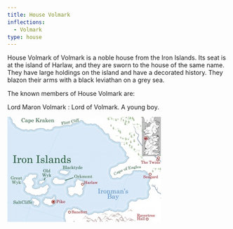 ```yaml
---
title: House Volmark
inflections:
  - Volmark
type: house
---
```


House Volmark of Volmark is a noble house from the Iron Islands. Its seat is at the island of Harlaw, and they are sworn to the house of the same name. They have large holdings on the island and have a decorated history. They blazon their arms with a black leviathan on a grey sea.

The known members of House Volmark are:

Lord Maron Volmark : Lord of Volmark. A young boy.

![Image](images/000042.jpg)


